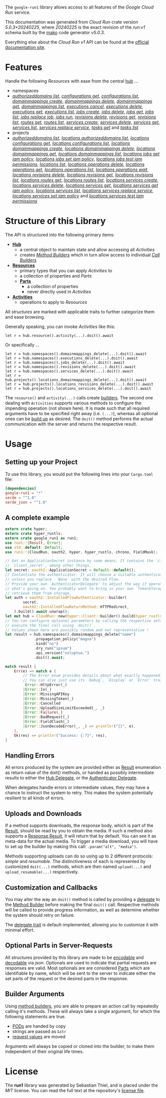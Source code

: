 <!---
DO NOT EDIT !
This file was generated automatically from 'src/generator/templates/api/README.md.mako'
DO NOT EDIT !
-->
The `google-run1` library allows access to all features of the *Google Cloud Run* service.

This documentation was generated from *Cloud Run* crate version *5.0.3+20240225*, where *20240225* is the exact revision of the *run:v1* schema built by the [mako](http://www.makotemplates.org/) code generator *v5.0.3*.

Everything else about the *Cloud Run* *v1* API can be found at the
[official documentation site](https://cloud.google.com/run/).
# Features

Handle the following *Resources* with ease from the central [hub](https://docs.rs/google-run1/5.0.3+20240225/google_run1/CloudRun) ... 

* namespaces
 * [*authorizeddomains list*](https://docs.rs/google-run1/5.0.3+20240225/google_run1/api::NamespaceAuthorizeddomainListCall), [*configurations get*](https://docs.rs/google-run1/5.0.3+20240225/google_run1/api::NamespaceConfigurationGetCall), [*configurations list*](https://docs.rs/google-run1/5.0.3+20240225/google_run1/api::NamespaceConfigurationListCall), [*domainmappings create*](https://docs.rs/google-run1/5.0.3+20240225/google_run1/api::NamespaceDomainmappingCreateCall), [*domainmappings delete*](https://docs.rs/google-run1/5.0.3+20240225/google_run1/api::NamespaceDomainmappingDeleteCall), [*domainmappings get*](https://docs.rs/google-run1/5.0.3+20240225/google_run1/api::NamespaceDomainmappingGetCall), [*domainmappings list*](https://docs.rs/google-run1/5.0.3+20240225/google_run1/api::NamespaceDomainmappingListCall), [*executions cancel*](https://docs.rs/google-run1/5.0.3+20240225/google_run1/api::NamespaceExecutionCancelCall), [*executions delete*](https://docs.rs/google-run1/5.0.3+20240225/google_run1/api::NamespaceExecutionDeleteCall), [*executions get*](https://docs.rs/google-run1/5.0.3+20240225/google_run1/api::NamespaceExecutionGetCall), [*executions list*](https://docs.rs/google-run1/5.0.3+20240225/google_run1/api::NamespaceExecutionListCall), [*jobs create*](https://docs.rs/google-run1/5.0.3+20240225/google_run1/api::NamespaceJobCreateCall), [*jobs delete*](https://docs.rs/google-run1/5.0.3+20240225/google_run1/api::NamespaceJobDeleteCall), [*jobs get*](https://docs.rs/google-run1/5.0.3+20240225/google_run1/api::NamespaceJobGetCall), [*jobs list*](https://docs.rs/google-run1/5.0.3+20240225/google_run1/api::NamespaceJobListCall), [*jobs replace job*](https://docs.rs/google-run1/5.0.3+20240225/google_run1/api::NamespaceJobReplaceJobCall), [*jobs run*](https://docs.rs/google-run1/5.0.3+20240225/google_run1/api::NamespaceJobRunCall), [*revisions delete*](https://docs.rs/google-run1/5.0.3+20240225/google_run1/api::NamespaceRevisionDeleteCall), [*revisions get*](https://docs.rs/google-run1/5.0.3+20240225/google_run1/api::NamespaceRevisionGetCall), [*revisions list*](https://docs.rs/google-run1/5.0.3+20240225/google_run1/api::NamespaceRevisionListCall), [*routes get*](https://docs.rs/google-run1/5.0.3+20240225/google_run1/api::NamespaceRouteGetCall), [*routes list*](https://docs.rs/google-run1/5.0.3+20240225/google_run1/api::NamespaceRouteListCall), [*services create*](https://docs.rs/google-run1/5.0.3+20240225/google_run1/api::NamespaceServiceCreateCall), [*services delete*](https://docs.rs/google-run1/5.0.3+20240225/google_run1/api::NamespaceServiceDeleteCall), [*services get*](https://docs.rs/google-run1/5.0.3+20240225/google_run1/api::NamespaceServiceGetCall), [*services list*](https://docs.rs/google-run1/5.0.3+20240225/google_run1/api::NamespaceServiceListCall), [*services replace service*](https://docs.rs/google-run1/5.0.3+20240225/google_run1/api::NamespaceServiceReplaceServiceCall), [*tasks get*](https://docs.rs/google-run1/5.0.3+20240225/google_run1/api::NamespaceTaskGetCall) and [*tasks list*](https://docs.rs/google-run1/5.0.3+20240225/google_run1/api::NamespaceTaskListCall)
* projects
 * [*authorizeddomains list*](https://docs.rs/google-run1/5.0.3+20240225/google_run1/api::ProjectAuthorizeddomainListCall), [*locations authorizeddomains list*](https://docs.rs/google-run1/5.0.3+20240225/google_run1/api::ProjectLocationAuthorizeddomainListCall), [*locations configurations get*](https://docs.rs/google-run1/5.0.3+20240225/google_run1/api::ProjectLocationConfigurationGetCall), [*locations configurations list*](https://docs.rs/google-run1/5.0.3+20240225/google_run1/api::ProjectLocationConfigurationListCall), [*locations domainmappings create*](https://docs.rs/google-run1/5.0.3+20240225/google_run1/api::ProjectLocationDomainmappingCreateCall), [*locations domainmappings delete*](https://docs.rs/google-run1/5.0.3+20240225/google_run1/api::ProjectLocationDomainmappingDeleteCall), [*locations domainmappings get*](https://docs.rs/google-run1/5.0.3+20240225/google_run1/api::ProjectLocationDomainmappingGetCall), [*locations domainmappings list*](https://docs.rs/google-run1/5.0.3+20240225/google_run1/api::ProjectLocationDomainmappingListCall), [*locations jobs get iam policy*](https://docs.rs/google-run1/5.0.3+20240225/google_run1/api::ProjectLocationJobGetIamPolicyCall), [*locations jobs set iam policy*](https://docs.rs/google-run1/5.0.3+20240225/google_run1/api::ProjectLocationJobSetIamPolicyCall), [*locations jobs test iam permissions*](https://docs.rs/google-run1/5.0.3+20240225/google_run1/api::ProjectLocationJobTestIamPermissionCall), [*locations list*](https://docs.rs/google-run1/5.0.3+20240225/google_run1/api::ProjectLocationListCall), [*locations operations delete*](https://docs.rs/google-run1/5.0.3+20240225/google_run1/api::ProjectLocationOperationDeleteCall), [*locations operations get*](https://docs.rs/google-run1/5.0.3+20240225/google_run1/api::ProjectLocationOperationGetCall), [*locations operations list*](https://docs.rs/google-run1/5.0.3+20240225/google_run1/api::ProjectLocationOperationListCall), [*locations operations wait*](https://docs.rs/google-run1/5.0.3+20240225/google_run1/api::ProjectLocationOperationWaitCall), [*locations revisions delete*](https://docs.rs/google-run1/5.0.3+20240225/google_run1/api::ProjectLocationRevisionDeleteCall), [*locations revisions get*](https://docs.rs/google-run1/5.0.3+20240225/google_run1/api::ProjectLocationRevisionGetCall), [*locations revisions list*](https://docs.rs/google-run1/5.0.3+20240225/google_run1/api::ProjectLocationRevisionListCall), [*locations routes get*](https://docs.rs/google-run1/5.0.3+20240225/google_run1/api::ProjectLocationRouteGetCall), [*locations routes list*](https://docs.rs/google-run1/5.0.3+20240225/google_run1/api::ProjectLocationRouteListCall), [*locations services create*](https://docs.rs/google-run1/5.0.3+20240225/google_run1/api::ProjectLocationServiceCreateCall), [*locations services delete*](https://docs.rs/google-run1/5.0.3+20240225/google_run1/api::ProjectLocationServiceDeleteCall), [*locations services get*](https://docs.rs/google-run1/5.0.3+20240225/google_run1/api::ProjectLocationServiceGetCall), [*locations services get iam policy*](https://docs.rs/google-run1/5.0.3+20240225/google_run1/api::ProjectLocationServiceGetIamPolicyCall), [*locations services list*](https://docs.rs/google-run1/5.0.3+20240225/google_run1/api::ProjectLocationServiceListCall), [*locations services replace service*](https://docs.rs/google-run1/5.0.3+20240225/google_run1/api::ProjectLocationServiceReplaceServiceCall), [*locations services set iam policy*](https://docs.rs/google-run1/5.0.3+20240225/google_run1/api::ProjectLocationServiceSetIamPolicyCall) and [*locations services test iam permissions*](https://docs.rs/google-run1/5.0.3+20240225/google_run1/api::ProjectLocationServiceTestIamPermissionCall)




# Structure of this Library

The API is structured into the following primary items:

* **[Hub](https://docs.rs/google-run1/5.0.3+20240225/google_run1/CloudRun)**
    * a central object to maintain state and allow accessing all *Activities*
    * creates [*Method Builders*](https://docs.rs/google-run1/5.0.3+20240225/google_run1/client::MethodsBuilder) which in turn
      allow access to individual [*Call Builders*](https://docs.rs/google-run1/5.0.3+20240225/google_run1/client::CallBuilder)
* **[Resources](https://docs.rs/google-run1/5.0.3+20240225/google_run1/client::Resource)**
    * primary types that you can apply *Activities* to
    * a collection of properties and *Parts*
    * **[Parts](https://docs.rs/google-run1/5.0.3+20240225/google_run1/client::Part)**
        * a collection of properties
        * never directly used in *Activities*
* **[Activities](https://docs.rs/google-run1/5.0.3+20240225/google_run1/client::CallBuilder)**
    * operations to apply to *Resources*

All *structures* are marked with applicable traits to further categorize them and ease browsing.

Generally speaking, you can invoke *Activities* like this:

```Rust,ignore
let r = hub.resource().activity(...).doit().await
```

Or specifically ...

```ignore
let r = hub.namespaces().domainmappings_delete(...).doit().await
let r = hub.namespaces().executions_delete(...).doit().await
let r = hub.namespaces().jobs_delete(...).doit().await
let r = hub.namespaces().revisions_delete(...).doit().await
let r = hub.namespaces().services_delete(...).doit().await
let r = hub.projects().locations_domainmappings_delete(...).doit().await
let r = hub.projects().locations_revisions_delete(...).doit().await
let r = hub.projects().locations_services_delete(...).doit().await
```

The `resource()` and `activity(...)` calls create [builders][builder-pattern]. The second one dealing with `Activities` 
supports various methods to configure the impending operation (not shown here). It is made such that all required arguments have to be 
specified right away (i.e. `(...)`), whereas all optional ones can be [build up][builder-pattern] as desired.
The `doit()` method performs the actual communication with the server and returns the respective result.

# Usage

## Setting up your Project

To use this library, you would put the following lines into your `Cargo.toml` file:

```toml
[dependencies]
google-run1 = "*"
serde = "^1.0"
serde_json = "^1.0"
```

## A complete example

```Rust
extern crate hyper;
extern crate hyper_rustls;
extern crate google_run1 as run1;
use run1::{Result, Error};
use std::default::Default;
use run1::{CloudRun, oauth2, hyper, hyper_rustls, chrono, FieldMask};

// Get an ApplicationSecret instance by some means. It contains the `client_id` and 
// `client_secret`, among other things.
let secret: oauth2::ApplicationSecret = Default::default();
// Instantiate the authenticator. It will choose a suitable authentication flow for you, 
// unless you replace  `None` with the desired Flow.
// Provide your own `AuthenticatorDelegate` to adjust the way it operates and get feedback about 
// what's going on. You probably want to bring in your own `TokenStorage` to persist tokens and
// retrieve them from storage.
let auth = oauth2::InstalledFlowAuthenticator::builder(
        secret,
        oauth2::InstalledFlowReturnMethod::HTTPRedirect,
    ).build().await.unwrap();
let mut hub = CloudRun::new(hyper::Client::builder().build(hyper_rustls::HttpsConnectorBuilder::new().with_native_roots().https_or_http().enable_http1().build()), auth);
// You can configure optional parameters by calling the respective setters at will, and
// execute the final call using `doit()`.
// Values shown here are possibly random and not representative !
let result = hub.namespaces().domainmappings_delete("name")
             .propagation_policy("magna")
             .kind("no")
             .dry_run("ipsum")
             .api_version("voluptua.")
             .doit().await;

match result {
    Err(e) => match e {
        // The Error enum provides details about what exactly happened.
        // You can also just use its `Debug`, `Display` or `Error` traits
         Error::HttpError(_)
        |Error::Io(_)
        |Error::MissingAPIKey
        |Error::MissingToken(_)
        |Error::Cancelled
        |Error::UploadSizeLimitExceeded(_, _)
        |Error::Failure(_)
        |Error::BadRequest(_)
        |Error::FieldClash(_)
        |Error::JsonDecodeError(_, _) => println!("{}", e),
    },
    Ok(res) => println!("Success: {:?}", res),
}

```
## Handling Errors

All errors produced by the system are provided either as [Result](https://docs.rs/google-run1/5.0.3+20240225/google_run1/client::Result) enumeration as return value of
the doit() methods, or handed as possibly intermediate results to either the 
[Hub Delegate](https://docs.rs/google-run1/5.0.3+20240225/google_run1/client::Delegate), or the [Authenticator Delegate](https://docs.rs/yup-oauth2/*/yup_oauth2/trait.AuthenticatorDelegate.html).

When delegates handle errors or intermediate values, they may have a chance to instruct the system to retry. This 
makes the system potentially resilient to all kinds of errors.

## Uploads and Downloads
If a method supports downloads, the response body, which is part of the [Result](https://docs.rs/google-run1/5.0.3+20240225/google_run1/client::Result), should be
read by you to obtain the media.
If such a method also supports a [Response Result](https://docs.rs/google-run1/5.0.3+20240225/google_run1/client::ResponseResult), it will return that by default.
You can see it as meta-data for the actual media. To trigger a media download, you will have to set up the builder by making
this call: `.param("alt", "media")`.

Methods supporting uploads can do so using up to 2 different protocols: 
*simple* and *resumable*. The distinctiveness of each is represented by customized 
`doit(...)` methods, which are then named `upload(...)` and `upload_resumable(...)` respectively.

## Customization and Callbacks

You may alter the way an `doit()` method is called by providing a [delegate](https://docs.rs/google-run1/5.0.3+20240225/google_run1/client::Delegate) to the 
[Method Builder](https://docs.rs/google-run1/5.0.3+20240225/google_run1/client::CallBuilder) before making the final `doit()` call. 
Respective methods will be called to provide progress information, as well as determine whether the system should 
retry on failure.

The [delegate trait](https://docs.rs/google-run1/5.0.3+20240225/google_run1/client::Delegate) is default-implemented, allowing you to customize it with minimal effort.

## Optional Parts in Server-Requests

All structures provided by this library are made to be [encodable](https://docs.rs/google-run1/5.0.3+20240225/google_run1/client::RequestValue) and 
[decodable](https://docs.rs/google-run1/5.0.3+20240225/google_run1/client::ResponseResult) via *json*. Optionals are used to indicate that partial requests are responses 
are valid.
Most optionals are are considered [Parts](https://docs.rs/google-run1/5.0.3+20240225/google_run1/client::Part) which are identifiable by name, which will be sent to 
the server to indicate either the set parts of the request or the desired parts in the response.

## Builder Arguments

Using [method builders](https://docs.rs/google-run1/5.0.3+20240225/google_run1/client::CallBuilder), you are able to prepare an action call by repeatedly calling it's methods.
These will always take a single argument, for which the following statements are true.

* [PODs][wiki-pod] are handed by copy
* strings are passed as `&str`
* [request values](https://docs.rs/google-run1/5.0.3+20240225/google_run1/client::RequestValue) are moved

Arguments will always be copied or cloned into the builder, to make them independent of their original life times.

[wiki-pod]: http://en.wikipedia.org/wiki/Plain_old_data_structure
[builder-pattern]: http://en.wikipedia.org/wiki/Builder_pattern
[google-go-api]: https://github.com/google/google-api-go-client

# License
The **run1** library was generated by Sebastian Thiel, and is placed 
under the *MIT* license.
You can read the full text at the repository's [license file][repo-license].

[repo-license]: https://github.com/Byron/google-apis-rsblob/main/LICENSE.md

